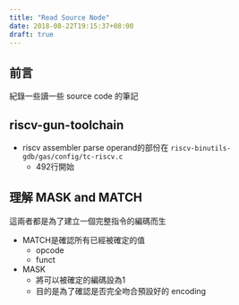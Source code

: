 ```yaml
---
title: "Read Source Node"
date: 2018-08-22T19:15:37+08:00
draft: true
---
```


## 前言

紀錄一些讀一些 source code 的筆記

## riscv-gun-toolchain

- riscv assembler parse operand的部份在 `riscv-binutils-gdb/gas/config/tc-riscv.c`
  - 492行開始 

## 理解 MASK and MATCH

這兩者都是為了建立一個完整指令的編碼而生

- MATCH是確認所有已經被確定的值
  - opcode
  - funct
- MASK
  - 將可以被確定的編碼設為1
  - 目的是為了確認是否完全吻合預設好的 encoding





